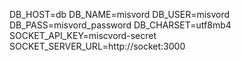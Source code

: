 DB_HOST=db
DB_NAME=misvord
DB_USER=misvord
DB_PASS=misvord_password
DB_CHARSET=utf8mb4
SOCKET_API_KEY=miscvord-secret
SOCKET_SERVER_URL=http://socket:3000
